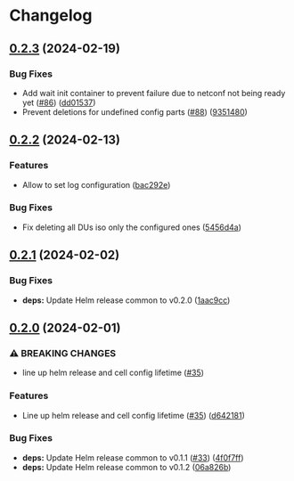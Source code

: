 # Changelog

## [0.2.3](https://github.com/accelleran/helm-charts/compare/cell-wrapper-config-0.2.2...cell-wrapper-config-0.2.3) (2024-02-19)


### Bug Fixes

* Add wait init container to prevent failure due to netconf not being ready yet ([#86](https://github.com/accelleran/helm-charts/issues/86)) ([dd01537](https://github.com/accelleran/helm-charts/commit/dd0153789c5472a303458e8526ba335409602021))
* Prevent deletions for undefined config parts ([#88](https://github.com/accelleran/helm-charts/issues/88)) ([9351480](https://github.com/accelleran/helm-charts/commit/935148088043250fdfb9aff0a9995a35c3bde72c))

## [0.2.2](https://github.com/accelleran/helm-charts/compare/cell-wrapper-config-0.2.1...cell-wrapper-config-0.2.2) (2024-02-13)


### Features

* Allow to set log configuration ([bac292e](https://github.com/accelleran/helm-charts/commit/bac292e597014ddccdc12c71ccaa5e8e8170eefa))


### Bug Fixes

* Fix deleting all DUs iso only the configured ones ([5456d4a](https://github.com/accelleran/helm-charts/commit/5456d4a5199a308a5fdcc32e5958d085ff900074))

## [0.2.1](https://github.com/accelleran/helm-charts/compare/cell-wrapper-config-0.2.0...cell-wrapper-config-0.2.1) (2024-02-02)


### Bug Fixes

* **deps:** Update Helm release common to v0.2.0 ([1aac9cc](https://github.com/accelleran/helm-charts/commit/1aac9ccce09460dba36b5beed8e4f7eb45fb0a3e))

## [0.2.0](https://github.com/accelleran/helm-charts/compare/cell-wrapper-config-0.1.0...cell-wrapper-config-0.2.0) (2024-02-01)


### ⚠ BREAKING CHANGES

* line up helm release and cell config lifetime ([#35](https://github.com/accelleran/helm-charts/issues/35))

### Features

* Line up helm release and cell config lifetime ([#35](https://github.com/accelleran/helm-charts/issues/35)) ([d642181](https://github.com/accelleran/helm-charts/commit/d6421811eeb92df8c669a0792906d8d03737c8b2))


### Bug Fixes

* **deps:** Update Helm release common to v0.1.1 ([#33](https://github.com/accelleran/helm-charts/issues/33)) ([4f0f7ff](https://github.com/accelleran/helm-charts/commit/4f0f7ff97bc32d4aaf651712d33ee311a32b70ab))
* **deps:** Update Helm release common to v0.1.2 ([06a826b](https://github.com/accelleran/helm-charts/commit/06a826b4b6a2b2c9effa9b573073bfe613d1d4d7))
